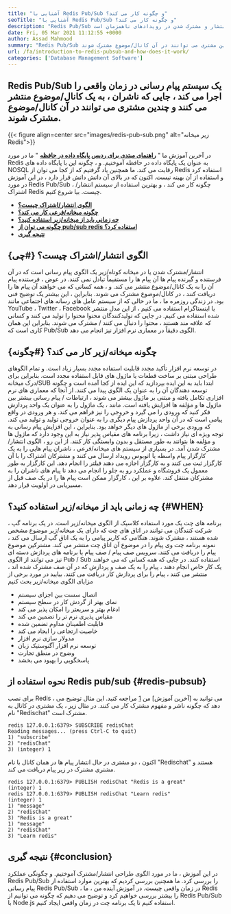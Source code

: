 ```yaml
---
title: "آشنایی با Redis Pub/Sub و چگونه کار می کند؟" 
seoTitle: "آشنایی با Redis Pub/Sub و چگونه کار می کند؟" 
description: "Redis Pub/Sub یک سرویس پیام رسانی انعطاف پذیر ، قابل اعتماد و در زمان واقعی برای برنامه های مستقل برای انتشار و مشترک شدن در رویدادهای ناهمزمان است." 
date: Fri, 05 Mar 2021 11:12:55 +0000
author: Assad Mahmood
summary: "Redis Pub/Sub یک سیستم پیام رسانی در زمان واقعی را اجرا می کند ، جایی که ناشران ، به یک کانال/موضوع منتشر می کنند و چندین مشتری می توانند در آن کانال/موضوع مشترک شوند." 
url: /fa/introduction-to-redis-pubsub-and-how-does-it-work/
categories: ['Database Management Software']
---
```


## Redis Pub/Sub یک سیستم پیام رسانی در زمان واقعی را اجرا می کند ، جایی که ناشران ، به یک کانال/موضوع منتشر می کنند و چندین مشتری می توانند در آن کانال/موضوع مشترک شوند.

{{< figure align=center src="images/redis-pub-sub.png" alt="زیر میخانه Redis">}}

در آخرین آموزش ما " **[راهنمای مبتدی برای ردیس پایگاه داده در حافظه][1]** " ما در مورد Redis به عنوان یک پایگاه داده در حافظه آموختیم. و ، چگونه این با پایگاه داده های NOSQL رقابت می کند. ما همچنین یاد گرفتیم که از کجا می توان از Redis استفاده کرد و استفاده از آن بهینه نیست. اکنون که در بالای آن دانش دانش قرار دارد ، در این آموزش در مورد Redis Pub/Sub ، چگونه کار می کند ، و بهترین استفاده از سیستم انتشار/اشتراک Redis چیست. بیا شروع کنیم.
  * **[الگوی انتشار/اشتراک چیست؟][2]**
  * **[چگونه میخانه/فرعی کار می کند؟][3]**
  * **[چه زمانی باید از میخانه/زیر استفاده کنید؟][4]**
  * **[چگونه می توان از pub/sub redis استفاده کرد؟][5]**
  * **[نتیجه گیری][6]**

## الگوی انتشار/اشتراک چیست؟   {#چی}
انتشار/مشترک شدن یا در میخانه کوتاه/زیر یک الگوی پیام رسانی است که در آن فرستنده و گیرنده پیام ها آن پیام ها را مستقیماً تبادل نمی کنند. در عوض ، فرستنده پیام آن را به یک کانال/موضوع منتشر می کند. و ، همه کسانی که می خواهند آن پیام ها را دریافت کنند ، در کانال/موضوع مشترک می شوند. بنابراین ، این بیشتر یک توضیح فنی بود. در زندگی روزمره ما ، ما در حالی که از سیستم عامل های رسانه های اجتماعی مانند YouTube ، Twitter ، Facebook یا اینستاگرام استفاده می کنیم ، از این مدل منتشر شده استفاده می کنیم. در جایی که تولیدکنندگان محتوا محتوا را تولید می کنند و کسانی که علاقه مند هستند ، محتوا را دنبال می کنند / مشترک می شوند. بنابراین این همان کاری است که Pub/Sub الگوی دقیقاً در معماری نرم افزار نیز انجام می دهد.

## چگونه میخانه/زیر کار می کند؟   {#چگونه}
در توسعه نرم افزار تأکید مجدد قابلیت استفاده مجدد بسیار زیاد است. و تمام الگوهای طراحی مبتنی بر ساخت قطعات یا ماژول های قابل استفاده مجدد است. بنابراین برای درک میخانه/SUB ابتدا باید به این ایده بپردازید که این ایده از کجا آمده است و چگونه توسعه دهندگان آن را به عنوان یک الگوی پیدا می کنند.
از آنجا که معماری های نرم افزاری تکامل یافته و مبتنی بر ماژول بیشتر می شوند ، ارتباطات / پیام رسانی بیشتر بین ماژول ها و مؤلفه ها افزایش یافته است. مانند ، یک ماژول را به عنوان یک واحد پردازش فکر کنید که ورودی را می گیرد و خروجی را نیز فراهم می کند. و هر ورودی در واقع پیامی است که در آن واحد پردازش پیام دیگری را به عنوان خروجی تولید و تولید می کند. که ورودی برخی از ماژول های دیگر خواهد بود. بنابراین ، این افزایش پیام رسانی به توجه ویژه ای نیاز داشت ، زیرا برنامه های مقیاس پذیر نیاز به این وجود دارد که ماژول ها و مؤلفه ها بتوانند به طور مستقل و بدون وابستگی کار کنند. از این رو ، الگوی انتشار/مشترک شدن آمد.
در بسیاری از سیستم های میخانه/فرعی ، ناشران پیام هایی را به یک کارگزار پیام واسطه یا اتوبوس رویداد ارسال می کنند و مشترکان اشتراک را با آن کارگزار ثبت می کنند و به کارگزار اجازه می دهند فیلتر را انجام دهد. این کارگزار به طور معمول یک فروشگاه و عملکرد رو به جلو را انجام می دهد تا پیام های ناشران را به مشترکان منتقل کند. علاوه بر این ، کارگزار ممکن است پیام ها را در یک صف قبل از مسیریابی در اولویت قرار دهد.

## **چه زمانی باید از میخانه/زیر استفاده کنید؟**    {#WHEN}
برنامه های چت یک مورد استفاده کلاسیک از الگوی میخانه/زیر است. در یک برنامه گپ ، شرکت کنندگان می توانند در اتاق های چت که دارای یک میخانه/زیر موضوع مشخص شده هستند ، مشترک شوند. هنگامی که کاربر پیامی را به یک اتاق گپ ارسال می کند ، نمونه برنامه چت وی پیام را در موضوع آن اتاق چت منتشر می کند. مشترکین موضوع پیام را دریافت می کنند.
سرویس صف پیام / صف پیام یا برنامه های پردازش دسته ای نیز می توانند از الگوی Pub / Sub استفاده کنند. در جایی که همه کسانی که می خواهند یک کار خاص انجام دهند ، پیام را به یک صف و پردازش که در آن صف مشترک شده اند ، منتشر می کنند ، پیام را برای پردازش کار دریافت می کنند.
بیایید در مورد برخی از مزایای الگوی میخانه/زیر بحث کنیم
  * اتصال سست بین اجزای سیستم
  * نمای بهتر از گردش کار در سطح سیستم
  * ادغام بهتر و سریعتر را امکان پذیر می کند
  * مقیاس پذیری نرم تر را تضمین می کند
  * قابلیت اطمینان مداوم تضمین شده
  * خاصیت ارتجاعی را ایجاد می کند
  * مدولار سازی نرم افزار
  * توسعه نرم افزار آگنوستیک زبان
  * وضوح در منطق تجارت
  * پاسخگویی را بهبود می بخشد

## نحوه استفاده از Redis pub/sub   {#redis-pubsub}
برای نصب Redis ، می توانید به [آخرین آموزش] من [1] مراجعه کنید. این مثال توضیح می دهد که چگونه ناشر و مفهوم مشترک کار می کنند. در مثال زیر ، یک مشتری در کانال به نام "Redischat" مشترک است.
```
redis 127.0.0.1:6379> SUBSCRIBE redisChat  
Reading messages... (press Ctrl-C to quit) 
1) "subscribe" 
2) "redisChat" 
3) (integer) 1 
```
اکنون ، دو مشتری در حال انتشار پیام ها در همان کانال با نام "Redischat" هستند و مشتری مشترک در زیر پیام دریافت می کند.
```
redis 127.0.0.1:6379> PUBLISH redisChat "Redis is a great"  
(integer) 1  
redis 127.0.0.1:6379> PUBLISH redisChat "Learn redis"  
(integer) 1   
1) "message" 
2) "redisChat" 
3) "Redis is a great" 
1) "message" 
2) "redisChat" 
3) "Learn redis" 

```

## نتیجه گیری   {#conclusion}
در این آموزش ، ما در مورد الگوی طراحی انتشار/مشترک آموختیم. و چگونگی عملکرد Redis Pub/Sub را بررسی کرد. ما همچنین بررسی کردیم که بهترین موارد استفاده از پیام رسانی Redis Pub/Sub ، در زمان واقعی چیست. در آموزش آینده من ، ما Redis را بیشتر بررسی خواهیم کرد و توضیح می دهیم که چگونه می توانیم از Redis Pub/Sub با Node.js استفاده کنیم تا یک برنامه چت در زمان واقعی ایجاد کنیم.

  
[1]: https://blog.containerize.com/database-management-software/a-beginners-guide-to-redis-in-memory-database/
[2]: #what
[3]: #how
[4]: #when
[5]: #redis-pubsub
[6]: #conclusion
